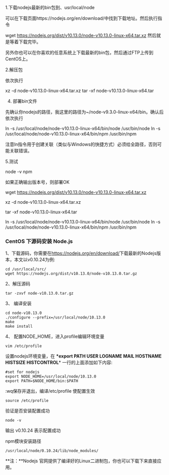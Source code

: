 1.下载nodejs最新的bin包到、usr/local/node

可以在下载页面https://nodejs.org/en/download/中找到下载地址。然后执行指令

wget https://nodejs.org/dist/v10.13.0/node-v10.13.0-linux-x64.tar.xz 
然后就是等着下载完毕。

另外你也可以在你喜欢的任意系统上下载最新的bin包，然后通过FTP上传到CentOS上。

2.解压包

依次执行

xz -d node-v10.13.0-linux-x64.tar.xz
tar -xf node-v10.13.0-linux-x64.tar

4. 部署bin文件

先确认你nodejs的路径，我这里的路径为~/node-v9.3.0-linux-x64/bin。确认后依次执行

ln -s /usr/local/node/node-v10.13.0-linux-x64/bin/node /usr/bin/node
ln -s /usr/local/node/node-v10.13.0-linux-x64/bin/npm /usr/bin/npm

注意ln指令用于创建关联（类似与Windows的快捷方式）必须给全路径，否则可能关联错误。

5.测试

node -v
npm

如果正确输出版本号，则部署OK



wget https://nodejs.org/dist/v10.13.0/node-v10.13.0-linux-x64.tar.xz

xz -d node-v10.13.0-linux-x64.tar.xz

tar -xf node-v10.13.0-linux-x64.tar

ln -s /usr/local/node/node-v10.13.0-linux-x64/bin/node /usr/bin/node
ln -s /usr/local/node/node-v10.13.0-linux-x64/bin/npm /usr/bin/npm

### CentOS 下源码安装 Node.js

1、下载源码，你需要在<https://nodejs.org/en/download/>下载最新的Nodejs版本，本文以v0.10.24为例:

```
cd /usr/local/src/
wget https://nodejs.org/dist/v10.13.0/node-v10.13.0.tar.gz
```

2、解压源码

```
tar -zxvf node-v10.13.0.tar.gz
```

3、 编译安装

```
cd node-v10.13.0
./configure --prefix=/usr/local/node/10.13.0
make
make install
```

4、 配置NODE_HOME，进入profile编辑环境变量

```
vim /etc/profile
```

设置nodejs环境变量，在 **\*export PATH USER LOGNAME MAIL HOSTNAME HISTSIZE HISTCONTROL*** 一行的上面添加如下内容:

```
#set for nodejs
export NODE_HOME=/usr/local/node/10.13.0
export PATH=$NODE_HOME/bin:$PATH
```

:wq保存并退出，编译/etc/profile 使配置生效

```
source /etc/profile
```

验证是否安装配置成功

```
node -v
```

输出 v0.10.24 表示配置成功

npm模块安装路径

```
/usr/local/node/0.10.24/lib/node_modules/
```

**注：**Nodejs 官网提供了编译好的Linux二进制包，你也可以下载下来直接应用。